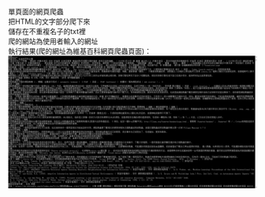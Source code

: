單頁面的網頁爬蟲  
把HTML的文字部分爬下來  
儲存在不重複名子的txt裡  
爬的網站為使用者輸入的網址  
執行結果(爬的網址為維基百科網頁爬蟲頁面)：
![image](https://github.com/purplefantasy/python_web_crawler/blob/main/%E7%88%AC%E8%9F%B2%E5%9F%B7%E8%A1%8C%E7%B5%90%E6%9E%9C.png)
